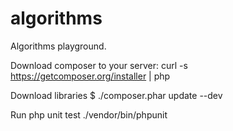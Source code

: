 algorithms
==========

Algorithms playground.

Download composer to your server:
    curl -s https://getcomposer.org/installer | php

Download libraries
    $ ./composer.phar update --dev

Run php unit test
    ./vendor/bin/phpunit
